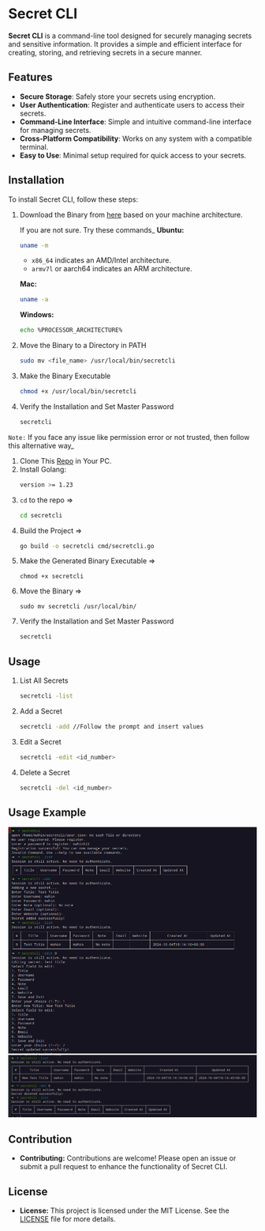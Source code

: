 # Secret CLI

**Secret CLI** is a command-line tool designed for securely managing secrets and sensitive information. It provides a simple and efficient interface for creating, storing, and retrieving secrets in a secure manner.

## Features

- **Secure Storage**: Safely store your secrets using encryption.
- **User Authentication**: Register and authenticate users to access their secrets.
- **Command-Line Interface**: Simple and intuitive command-line interface for managing secrets.
- **Cross-Platform Compatibility**: Works on any system with a compatible terminal.
- **Easy to Use**: Minimal setup required for quick access to your secrets.

## Installation

To install Secret CLI, follow these steps:

1. Download the Binary from [here](https://github.com/mahinops/secretcli/releases/tag/v1.0.0) based on your machine architecture.

    If you are not sure. Try these commands_
    **Ubuntu:**
    ```bash
    uname -m
    ```
    - `x86_64` indicates an AMD/Intel architecture.
    - `armv7l` or aarch64 indicates an ARM architecture.


    **Mac:**
    ```bash
    uname -a
    ```

    **Windows:**
    ```bash
    echo %PROCESSOR_ARCHITECTURE%
    ```


2. Move the Binary to a Directory in PATH
    ```bash
    sudo mv <file_name> /usr/local/bin/secretcli
    ```
3. Make the Binary Executable
    ```bash
    chmod +x /usr/local/bin/secretcli
    ```

4. Verify the Installation and Set Master Password
    ```bash
    secretcli
    ```

`Note:` If you face any issue like permission error or not trusted, then follow this alternative way_

1. Clone This [Repo](https://github.com/mahinops/secretcli) in Your PC.
2. Install Golang:
    ```bash
    version >= 1.23
    ```
3. `cd` to the repo => 
    ```bash
    cd secretcli
    ```
4. Build the Project => 
    ```bash
    go build -o secretcli cmd/secretcli.go
    ```
5. Make the Generated Binary Executable => 
    ```
    chmod +x secretcli
    ```
6. Move the Binary => 
    ```
    sudo mv secretcli /usr/local/bin/
    ```
7. Verify the Installation and Set Master Password
    ```bash
    secretcli
    ```

## Usage
1. List All Secrets
    ```bash
    secretcli -list
    ```

2. Add a Secret
    ```bash
    secretcli -add //Follow the prompt and insert values
    ```

3. Edit a Secret
    ```bash
    secretcli -edit <id_number>
    ```
4. Delete a Secret
    ```bash
    secretcli -del <id_number>
    ```

## Usage Example
![secretcli-1](static/1.png)
![secretcli-2](static/2.png)


## Contribution
- **Contributing:** Contributions are welcome! Please open an issue or submit a pull request to enhance the functionality of Secret CLI.

## License
- **License:** This project is licensed under the MIT License. See the [LICENSE](https://github.com/mahinops/secretcli/blob/main/LICENSE) file for more details.
